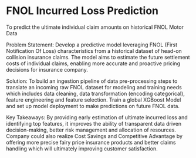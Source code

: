 # FNOL Incurred Loss Prediction
To predict the ultimate individual claim amounts on historical FNOL Motor Data

Problem Statement:
Develop a predictive model leveraging FNOL (First Notification Of Loss) characteristics from a historical dataset of head-on collision insurance claims. The model aims to estimate the future settlement costs of individual claims, enabling more accurate and proactive pricing decisions for insurance company.

Solution:
To build an ingestion pipeline of data pre-processing steps to translate an incoming raw FNOL dataset for modeling and training needs which includes data cleaning, data transformation (encoding categorical), feature engineering and feature selection.
Train a global XGBoost Model and set up model deployment to make predictions on future FNOL data.

Key Takeaways:
By providing early estimation of ultimate incurred loss and identifying top features, it improves the ability of transparent data driven decision-making, better risk management and allocation of resources.
Company could also realize Cost Savings and Competitive Advantage by offering more precise fairy price insurance products and better claims handling which will ultimately improving customer satisfaction.
